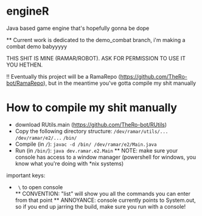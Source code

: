 # engineR
Java based game engine that's hopefully gonna be dope

** Current work is dedicated to the demo_combat branch, i'm making a combat demo babyyyyy

THIS SHIT IS MINE (RAMAR/ROBOT). ASK FOR PERMISSION TO USE IT YOU HETHEN.

!! Eventually this project will be a RamaRepo (https://github.com/TheRo-bot/RamaRepo), but in the meantime you've gotta compile my shit manually

# How to compile my shit manually
- download RUtils.main (https://github.com/TheRo-bot/RUtils)
- Copy the following directory structure:
    `/dev/ramar/utils/...`
    `/dev/ramar/e2/...`
    `/bin/`
- Compile (in `/`): `javac -d /bin/ /dev/ramar/e2/Main.java`
- Run (in `/bin/`): `java dev.ramar.e2.Main`
   ** NOTE: make sure your console has access to a window manager (powershell for windows, you know what you're doing with \*nix systems)

important keys:
 - ` \` to open console  
   ** CONVENTION: "list" will show you all the commands you can enter from that point
   ** ANNOYANCE: console currently points to System.out, so if you end up jarring the build, make sure you run with a console!
